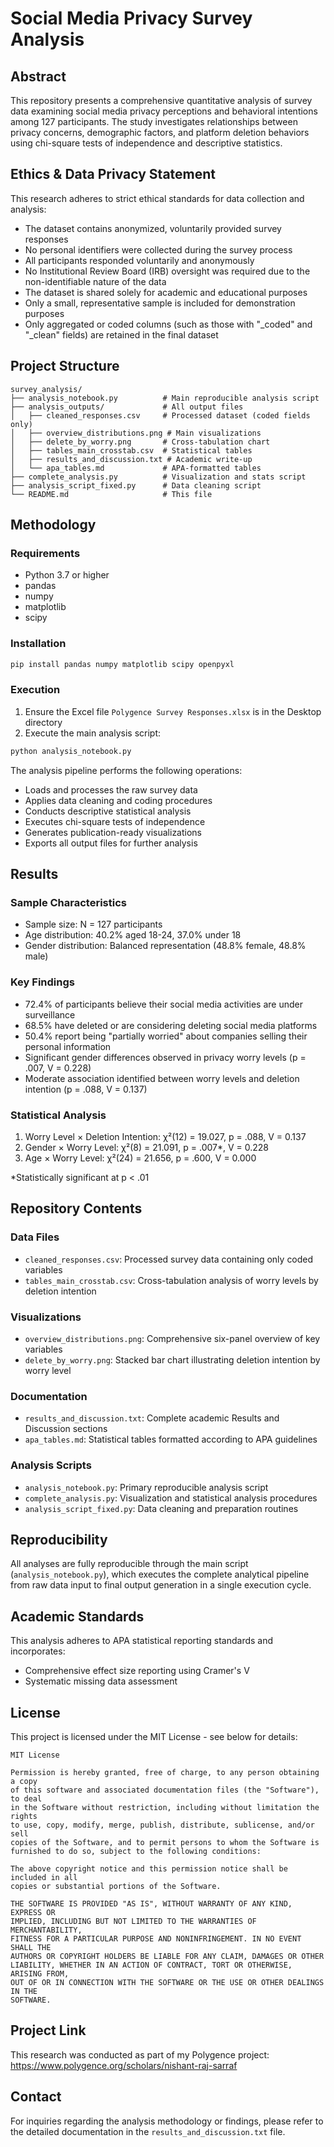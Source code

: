 # Social Media Privacy Survey Analysis

## Abstract
This repository presents a comprehensive quantitative analysis of survey data examining social media privacy perceptions and behavioral intentions among 127 participants. The study investigates relationships between privacy concerns, demographic factors, and platform deletion behaviors using chi-square tests of independence and descriptive statistics.

## Ethics & Data Privacy Statement
This research adheres to strict ethical standards for data collection and analysis:

- The dataset contains anonymized, voluntarily provided survey responses
- No personal identifiers were collected during the survey process
- All participants responded voluntarily and anonymously
- No Institutional Review Board (IRB) oversight was required due to the non-identifiable nature of the data
- The dataset is shared solely for academic and educational purposes
- Only a small, representative sample is included for demonstration purposes
- Only aggregated or coded columns (such as those with "_coded" and "_clean" fields) are retained in the final dataset

## Project Structure
```
survey_analysis/
├── analysis_notebook.py          # Main reproducible analysis script
├── analysis_outputs/             # All output files
│   ├── cleaned_responses.csv     # Processed dataset (coded fields only)
│   ├── overview_distributions.png # Main visualizations
│   ├── delete_by_worry.png       # Cross-tabulation chart
│   ├── tables_main_crosstab.csv  # Statistical tables
│   ├── results_and_discussion.txt # Academic write-up
│   └── apa_tables.md             # APA-formatted tables
├── complete_analysis.py          # Visualization and stats script
├── analysis_script_fixed.py      # Data cleaning script
└── README.md                     # This file
```

## Methodology

### Requirements
- Python 3.7 or higher
- pandas
- numpy
- matplotlib
- scipy

### Installation
```bash
pip install pandas numpy matplotlib scipy openpyxl
```

### Execution
1. Ensure the Excel file `Polygence Survey Responses.xlsx` is in the Desktop directory
2. Execute the main analysis script:
```bash
python analysis_notebook.py
```

The analysis pipeline performs the following operations:
- Loads and processes the raw survey data
- Applies data cleaning and coding procedures
- Conducts descriptive statistical analysis
- Executes chi-square tests of independence
- Generates publication-ready visualizations
- Exports all output files for further analysis

## Results

### Sample Characteristics
- Sample size: N = 127 participants
- Age distribution: 40.2% aged 18-24, 37.0% under 18
- Gender distribution: Balanced representation (48.8% female, 48.8% male)

### Key Findings
- 72.4% of participants believe their social media activities are under surveillance
- 68.5% have deleted or are considering deleting social media platforms
- 50.4% report being "partially worried" about companies selling their personal information
- Significant gender differences observed in privacy worry levels (p = .007, V = 0.228)
- Moderate association identified between worry levels and deletion intention (p = .088, V = 0.137)

### Statistical Analysis
1. Worry Level × Deletion Intention: χ²(12) = 19.027, p = .088, V = 0.137
2. Gender × Worry Level: χ²(8) = 21.091, p = .007*, V = 0.228
3. Age × Worry Level: χ²(24) = 21.656, p = .600, V = 0.000

*Statistically significant at p < .01

## Repository Contents

### Data Files
- `cleaned_responses.csv`: Processed survey data containing only coded variables
- `tables_main_crosstab.csv`: Cross-tabulation analysis of worry levels by deletion intention

### Visualizations
- `overview_distributions.png`: Comprehensive six-panel overview of key variables
- `delete_by_worry.png`: Stacked bar chart illustrating deletion intention by worry level

### Documentation
- `results_and_discussion.txt`: Complete academic Results and Discussion sections
- `apa_tables.md`: Statistical tables formatted according to APA guidelines

### Analysis Scripts
- `analysis_notebook.py`: Primary reproducible analysis script
- `complete_analysis.py`: Visualization and statistical analysis procedures
- `analysis_script_fixed.py`: Data cleaning and preparation routines

## Reproducibility
All analyses are fully reproducible through the main script (`analysis_notebook.py`), which executes the complete analytical pipeline from raw data input to final output generation in a single execution cycle.

## Academic Standards
This analysis adheres to APA statistical reporting standards and incorporates:
- Comprehensive effect size reporting using Cramer's V
- Systematic missing data assessment

## License
This project is licensed under the MIT License - see below for details:

```
MIT License

Permission is hereby granted, free of charge, to any person obtaining a copy
of this software and associated documentation files (the "Software"), to deal
in the Software without restriction, including without limitation the rights
to use, copy, modify, merge, publish, distribute, sublicense, and/or sell
copies of the Software, and to permit persons to whom the Software is
furnished to do so, subject to the following conditions:

The above copyright notice and this permission notice shall be included in all
copies or substantial portions of the Software.

THE SOFTWARE IS PROVIDED "AS IS", WITHOUT WARRANTY OF ANY KIND, EXPRESS OR
IMPLIED, INCLUDING BUT NOT LIMITED TO THE WARRANTIES OF MERCHANTABILITY,
FITNESS FOR A PARTICULAR PURPOSE AND NONINFRINGEMENT. IN NO EVENT SHALL THE
AUTHORS OR COPYRIGHT HOLDERS BE LIABLE FOR ANY CLAIM, DAMAGES OR OTHER
LIABILITY, WHETHER IN AN ACTION OF CONTRACT, TORT OR OTHERWISE, ARISING FROM,
OUT OF OR IN CONNECTION WITH THE SOFTWARE OR THE USE OR OTHER DEALINGS IN THE
SOFTWARE.
```

## Project Link
This research was conducted as part of my Polygence project: https://www.polygence.org/scholars/nishant-raj-sarraf

## Contact
For inquiries regarding the analysis methodology or findings, please refer to the detailed documentation in the `results_and_discussion.txt` file.
